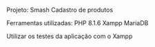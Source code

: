 Projeto: Smash
Cadastro de produtos

Ferramentas utilizadas:
PHP 8.1.6
Xampp
MariaDB

Utilizar os testes da aplicação com o Xampp
